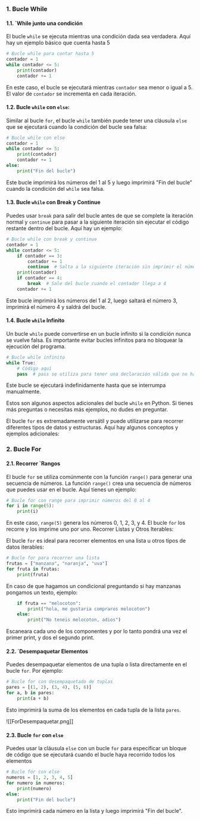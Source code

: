 ### 1. Bucle While
#### 1.1. `While junto una condición

El bucle `while` se ejecuta mientras una condición dada sea verdadera. Aquí hay un ejemplo básico que cuenta hasta 5

```python
# Bucle while para contar hasta 5
contador = 1
while contador <= 5:
    print(contador)
    contador += 1
```

En este caso, el bucle se ejecutará mientras `contador` sea menor o igual a 5. El valor de `contador` se incrementa en cada iteración.
#### 1.2. Bucle `while` con `else`:

Similar al bucle `for`, el bucle `while` también puede tener una cláusula `else` que se ejecutará cuando la condición del bucle sea falsa:

```python
# Bucle while con else
contador = 1
while contador <= 5:
    print(contador)
    contador += 1
else:
    print("Fin del bucle")
```

Este bucle imprimirá los números del 1 al 5 y luego imprimirá "Fin del bucle" cuando la condición del `while` sea falsa.

#### 1.3. Bucle `while` con Break y Continue

Puedes usar `break` para salir del bucle antes de que se complete la iteración normal y `continue` para pasar a la siguiente iteración sin ejecutar el código restante dentro del bucle. Aquí hay un ejemplo:

```python
# Bucle while con break y continue
contador = 1
while contador <= 5:
    if contador == 3:
        contador += 1
        continue  # Salta a la siguiente iteración sin imprimir el número 3
    print(contador)
    if contador == 4:
        break  # Sale del bucle cuando el contador llega a 4
    contador += 1
```

Este bucle imprimirá los números del 1 al 2, luego saltará el número 3, imprimirá el número 4 y saldrá del bucle.

#### 1.4. Bucle `while` Infinito

Un bucle `while` puede convertirse en un bucle infinito si la condición nunca se vuelve falsa. Es importante evitar bucles infinitos para no bloquear la ejecución del programa.

```python
# Bucle while infinito
while True:
    # Código aquí
    pass  # pass se utiliza para tener una declaración válida que no hace nada
```

Este bucle se ejecutará indefinidamente hasta que se interrumpa manualmente.

Estos son algunos aspectos adicionales del bucle `while` en Python. Si tienes más preguntas o necesitas más ejemplos, no dudes en preguntar.

El bucle `for` es extremadamente versátil y puede utilizarse para recorrer diferentes tipos de datos y estructuras. Aquí hay algunos conceptos y ejemplos adicionales:

### 2. Bucle For
#### 2.1. Recorrer `Rangos

El bucle `for` se utiliza comúnmente con la función `range()` para generar una secuencia de números. La función `range()` crea una secuencia de números que puedes usar en el bucle. Aquí tienes un ejemplo:

```python
# Bucle for con range para imprimir números del 0 al 4
for i in range(5):
    print(i)
```

En este caso, `range(5)` genera los números 0, 1, 2, 3, y 4. El bucle `for` los recorre y los imprime uno por uno.
 Recorrer Listas y Otros Iterables:

El bucle `for` es ideal para recorrer elementos en una lista u otros tipos de datos iterables:

```python
# Bucle for para recorrer una lista
frutas = ["manzana", "naranja", "uva"]
for fruta in frutas:
    print(fruta)
```

En caso de que hagamos un condicional preguntando si hay manzanas pongamos un texto, ejemplo:

```python
    if fruta == "melocoton":
        print("hola, me gustaria compraros melocoton")
    else:
        print("No teneis melocoton, adios")
```

Escaneara cada uno de los componentes y por lo tanto pondrá una vez el primer print, y dos el segundo print.

#### 2.2. `Desempaquetar Elementos

Puedes desempaquetar elementos de una tupla o lista directamente en el bucle `for`. Por ejemplo:

```python
# Bucle for con desempaquetado de tuplas
pares = [(1, 2), (3, 4), (5, 6)]
for a, b in pares:
    print(a + b)
```

Esto imprimirá la suma de los elementos en cada tupla de la lista `pares`.

![[ForDesempaquetar.png]]
#### 2.3. Bucle `for` con `else`

Puedes usar la cláusula `else` con un bucle `for` para especificar un bloque de código que se ejecutará cuando el bucle haya recorrido todos los elementos

```python
# Bucle for con else
numeros = [1, 2, 3, 4, 5]
for numero in numeros:
    print(numero)
else:
    print("Fin del bucle")
```

Esto imprimirá cada número en la lista y luego imprimirá "Fin del bucle".